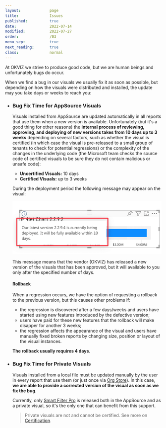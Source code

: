 ```yaml
---
layout:             page
title:              Issues
published:          true
date:               2022-07-14
modified:           2022-07-27
order:              /03
menu_sep:           true
next_reading:       true
class:              normal
---
```


At OKVIZ we strive to produce good code, but we are human beings and unfortunately bugs do occur. 

When we find a bug in our visuals we usually fix it as soon as possible, but depending on how the visuals were distributed and installed, the update may you take days or weeks to reach you:

- ### Bug Fix Time for AppSource Visuals
    Visuals installed from AppSource are updated automatically in all reports that use them when a new version is available. Unfortunately (but it's a good thing for other reasons) the **internal process of reviewing, approving, and deploying of new versions takes from 10 days up to 3 weeks** depending on several factors, such as whether the visual is certified (in which case the visual is pre-released to a small group of tenants to check for potential regressions) or the complexity of the changes in the underlying code (the Microsoft team checks the source code of certified visuals to be sure they do not contain malicious or unsafe code):

    - **Uncertified Visuals:** 10 days
    - **Certified Visuals:** up to 3 weeks

    During the deployment period the following message may appear on the visual:

    <img src="images/deployment-notice.png" width="500">

    This message means that the vendor (OKVIZ) has released a new version of the visuals that has been approved, but it will available to you only after the specified number of days.

    <h4>Rollback</h4>

    When a regression occurs, we have the option of requesting a rollback to the previous version, but this causes other problems if:

    - the regression is discovered after a few days/weeks and users have started using new features introduced by the defective version;
    - users have paid for these new features that the rollback will make disapper for another 3 weeks;
    - the regression affects the appearance of the visual and users have manually fixed broken reports by changing size, position or layout of the visual instances.

    **The rollback usually requires 4 days.**
    
- ### Bug Fix Time for Private Visuals
    Visuals installed from a local file must be updated manually by the user in every report that use them (or just once via [Org Store](../get-started/org-store.md)). In this case, **we are able to provide a corrected version of the visual as soon as we fix the bug**.

    Currently, only [Smart Filter Pro](../smart-filter-pro/index.md) is released both in the AppSource and as a private visual, so it's the only one that can benefit from this support.

    > Private visuals are not and cannot be certified. See more on [Certification](../get-started/certification.md).
